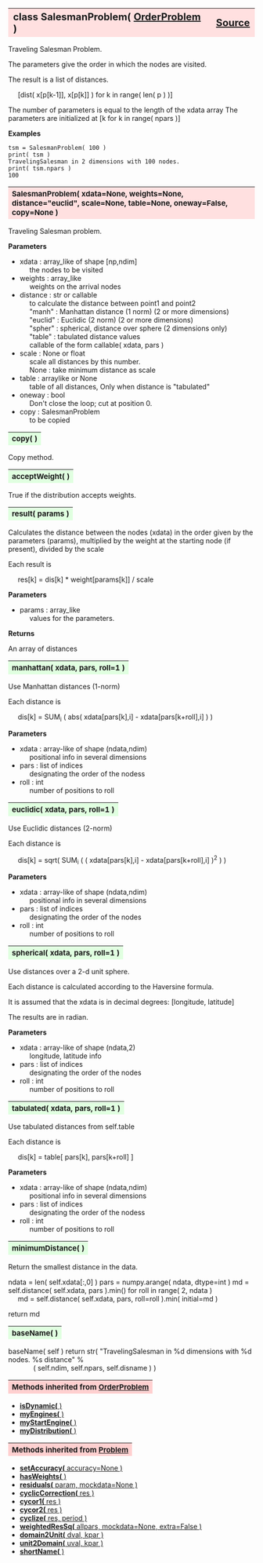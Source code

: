 ---
---
<br><br>

<a name="SalesmanProblem"></a>
<table><thead style="background-color:#FFE0E0; width:100%; font-size:20px"><tr><th style="text-align:left">
<strong>class SalesmanProblem(</strong> <a href="./OrderProblem.html">OrderProblem</a> )</th><th style="text-align:right"><a href=https://github.com/dokester/BayesicFitting/blob/master/BayesicFitting/source/SalesmanProblem.py target=_blank>Source</a></th></tr></thead></table>

Traveling Salesman Problem.

The parameters give the order in which the nodes are visited.

The result is a list of distances.

&nbsp;&nbsp;&nbsp;&nbsp; [dist( x[p[k-1]], x[p[k]] ) for k in range( len( p ) )]

The number of parameters is equal to the length of the xdata array
The parameters are initialized at [k for k in range( npars )]

<b>Examples</b>

    tsm = SalesmanProblem( 100 )
    print( tsm )
    TravelingSalesman in 2 dimensions with 100 nodes.
    print( tsm.npars )
    100



<a name="SalesmanProblem"></a>
<table><thead style="background-color:#FFE0E0; width:100%; font-size:15px"><tr><th style="text-align:left">
<strong>SalesmanProblem(</strong> xdata=None, weights=None, distance="euclid", scale=None, table=None,
 oneway=False, copy=None )
</th></tr></thead></table>

Traveling Salesman problem.


<b>Parameters</b>

* xdata  :  array_like of shape [np,ndim]
<br>&nbsp;&nbsp;&nbsp;&nbsp; the nodes to be visited
* weights  :  array_like
<br>&nbsp;&nbsp;&nbsp;&nbsp; weights on the arrival nodes
* distance  :  str or callable
<br>&nbsp;&nbsp;&nbsp;&nbsp; to calculate the distance between point1 and point2
<br>&nbsp;&nbsp;&nbsp;&nbsp; "manh"   : Manhattan distance (1 norm) (2 or more dimensions)
<br>&nbsp;&nbsp;&nbsp;&nbsp; "euclid" : Euclidic (2 norm) (2 or more dimensions) 
<br>&nbsp;&nbsp;&nbsp;&nbsp; "spher"  : spherical, distance over sphere (2 dimensions only) 
<br>&nbsp;&nbsp;&nbsp;&nbsp; "table"  : tabulated distance values
<br>&nbsp;&nbsp;&nbsp;&nbsp; callable of the form callable( xdata, pars )
* scale  :  None or float
<br>&nbsp;&nbsp;&nbsp;&nbsp; scale all distances by this number.
<br>&nbsp;&nbsp;&nbsp;&nbsp; None : take minimum distance as scale
* table  :  arraylike or None
<br>&nbsp;&nbsp;&nbsp;&nbsp; table of all distances, Only when distance is "tabulated"
* oneway  :  bool
<br>&nbsp;&nbsp;&nbsp;&nbsp; Don't close the loop; cut at position 0.
* copy  :  SalesmanProblem
<br>&nbsp;&nbsp;&nbsp;&nbsp; to be copied


<a name="copy"></a>
<table><thead style="background-color:#E0FFE0; width:100%; font-size:15px"><tr><th style="text-align:left">
<strong>copy(</strong> )
</th></tr></thead></table>

Copy method. 
<a name="acceptWeight"></a>
<table><thead style="background-color:#E0FFE0; width:100%; font-size:15px"><tr><th style="text-align:left">
<strong>acceptWeight(</strong> )
</th></tr></thead></table>
True if the distribution accepts weights.


<a name="result"></a>
<table><thead style="background-color:#E0FFE0; width:100%; font-size:15px"><tr><th style="text-align:left">
<strong>result(</strong> params )
</th></tr></thead></table>
Calculates the distance between the nodes (xdata) in the order
given by the parameters (params), multiplied by the weight at the 
starting node (if present), divided by the scale

Each result is 

&nbsp;&nbsp;&nbsp;&nbsp; res[k] = dis[k] * weight[params[k]] / scale

<b>Parameters</b>

* params  :  array_like
<br>&nbsp;&nbsp;&nbsp;&nbsp; values for the parameters.

<b>Returns</b>

An array of distances


<a name="manhattan"></a>
<table><thead style="background-color:#E0FFE0; width:100%; font-size:15px"><tr><th style="text-align:left">
<strong>manhattan(</strong> xdata, pars, roll=1 ) 
</th></tr></thead></table>
Use Manhattan distances (1-norm)

Each distance is 

&nbsp;&nbsp;&nbsp;&nbsp; dis[k] = SUM<sub>i</sub> ( abs( xdata[pars[k],i] - xdata[pars[k+roll],i] ) )

<b>Parameters</b>

* xdata  :  array-like of shape (ndata,ndim) 
<br>&nbsp;&nbsp;&nbsp;&nbsp; positional info in several dimensions
* pars  :  list of indices
<br>&nbsp;&nbsp;&nbsp;&nbsp; designating the order of the nodess
* roll  :  int
<br>&nbsp;&nbsp;&nbsp;&nbsp; number of positions to roll 

<a name="euclidic"></a>
<table><thead style="background-color:#E0FFE0; width:100%; font-size:15px"><tr><th style="text-align:left">
<strong>euclidic(</strong> xdata, pars, roll=1 ) 
</th></tr></thead></table>
Use Euclidic distances (2-norm)

Each distance is 

&nbsp;&nbsp;&nbsp;&nbsp; dis[k] = sqrt( SUM<sub>i</sub> ( ( xdata[pars[k],i] - xdata[pars[k+roll],i] )<sup>2</sup> ) )

<b>Parameters</b>

* xdata  :  array-like of shape (ndata,ndim) 
<br>&nbsp;&nbsp;&nbsp;&nbsp; positional info in several dimensions
* pars  :  list of indices
<br>&nbsp;&nbsp;&nbsp;&nbsp; designating the order of the nodes
* roll  :  int
<br>&nbsp;&nbsp;&nbsp;&nbsp; number of positions to roll 

<a name="spherical"></a>
<table><thead style="background-color:#E0FFE0; width:100%; font-size:15px"><tr><th style="text-align:left">
<strong>spherical(</strong> xdata, pars, roll=1 ) 
</th></tr></thead></table>
Use distances over a 2-d unit sphere.

Each distance is calculated according to the Haversine formula.

It is assumed that the xdata is in decimal degrees: [longitude, latitude]

The results are in radian.

<b>Parameters</b>

* xdata  :  array-like of shape (ndata,2) 
<br>&nbsp;&nbsp;&nbsp;&nbsp; longitude, latitude info
* pars  :  list of indices
<br>&nbsp;&nbsp;&nbsp;&nbsp; designating the order of the nodes
* roll  :  int
<br>&nbsp;&nbsp;&nbsp;&nbsp; number of positions to roll 

<a name="tabulated"></a>
<table><thead style="background-color:#E0FFE0; width:100%; font-size:15px"><tr><th style="text-align:left">
<strong>tabulated(</strong> xdata, pars, roll=1 ) 
</th></tr></thead></table>
Use tabulated distances from self.table

Each distance is 

&nbsp;&nbsp;&nbsp;&nbsp; dis[k] = table[ pars[k], pars[k+roll] ]

<b>Parameters</b>

* xdata  :  array-like of shape (ndata,ndim) 
<br>&nbsp;&nbsp;&nbsp;&nbsp; positional info in several dimensions
* pars  :  list of indices
<br>&nbsp;&nbsp;&nbsp;&nbsp; designating the order of the nodess
* roll  :  int
<br>&nbsp;&nbsp;&nbsp;&nbsp; number of positions to roll 

<a name="minimumDistance"></a>
<table><thead style="background-color:#E0FFE0; width:100%; font-size:15px"><tr><th style="text-align:left">
<strong>minimumDistance(</strong> ) 
</th></tr></thead></table>
Return the smallest distance in the data.


ndata = len( self.xdata[:,0] )
pars = numpy.arange( ndata, dtype=int )
md = self.distance( self.xdata, pars ).min()
for roll in range( 2, ndata ) 
<br>&nbsp;&nbsp;&nbsp;&nbsp; md = self.distance( self.xdata, pars, roll=roll ).min( initial=md )

return md

<a name="baseName"></a>
<table><thead style="background-color:#E0FFE0; width:100%; font-size:15px"><tr><th style="text-align:left">
<strong>baseName(</strong> )
</th></tr></thead></table>

baseName( self )
return str( "TravelingSalesman in %d dimensions with %d nodes. %s distance" %
<br>&nbsp;&nbsp;&nbsp;&nbsp;&nbsp;&nbsp;&nbsp;&nbsp;&nbsp;&nbsp;&nbsp;&nbsp; ( self.ndim, self.npars, self.disname ) )



<table><thead style="background-color:#FFD0D0; width:100%; font-size:15px"><tr><th style="text-align:left">
<strong>Methods inherited from</strong> <a href="./OrderProblem.html">OrderProblem</a></th></tr></thead></table>


* [<strong>isDynamic(</strong> ) ](./OrderProblem.md#isDynamic)
* [<strong>myEngines(</strong> ) ](./OrderProblem.md#myEngines)
* [<strong>myStartEngine(</strong> ) ](./OrderProblem.md#myStartEngine)
* [<strong>myDistribution(</strong> ) ](./OrderProblem.md#myDistribution)


<table><thead style="background-color:#FFD0D0; width:100%; font-size:15px"><tr><th style="text-align:left">
<strong>Methods inherited from</strong> <a href="./Problem.html">Problem</a></th></tr></thead></table>


* [<strong>setAccuracy(</strong> accuracy=None ) ](./Problem.md#setAccuracy)
* [<strong>hasWeights(</strong> )](./Problem.md#hasWeights)
* [<strong>residuals(</strong> param, mockdata=None ) ](./Problem.md#residuals)
* [<strong>cyclicCorrection(</strong> res )](./Problem.md#cyclicCorrection)
* [<strong>cycor1(</strong> res )](./Problem.md#cycor1)
* [<strong>cycor2(</strong> res )](./Problem.md#cycor2)
* [<strong>cyclize(</strong> res, period ) ](./Problem.md#cyclize)
* [<strong>weightedResSq(</strong> allpars, mockdata=None, extra=False ) ](./Problem.md#weightedResSq)
* [<strong>domain2Unit(</strong> dval, kpar ) ](./Problem.md#domain2Unit)
* [<strong>unit2Domain(</strong> uval, kpar ) ](./Problem.md#unit2Domain)
* [<strong>shortName(</strong> ) ](./Problem.md#shortName)

